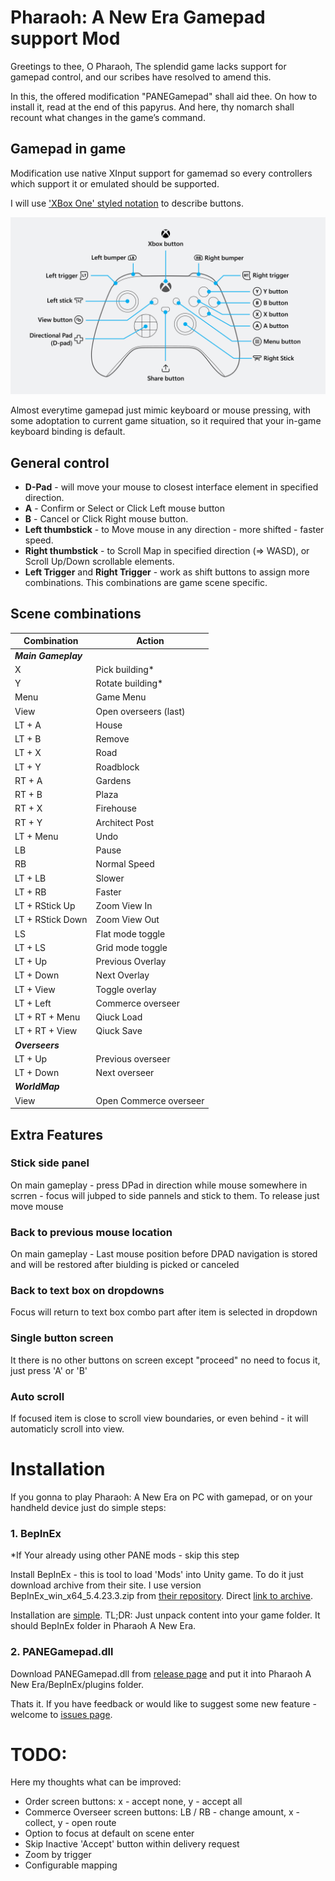 # Pharaoh: A New Era Gamepad support Mod

Greetings to thee, O Pharaoh,
The splendid game lacks support for gamepad control, and our scribes have resolved to amend this.

In this, the offered modification "PANEGamepad" shall aid thee. On how to install it, read at the end of this papyrus. And here, thy nomarch shall recount what changes in the game’s command.

## Gamepad in game

Modification use native XInput support for gamemad so every controllers which support it or emulated should be supported.

I will use ['XBox One' styled notation](https://https://support.xbox.com/en-US/help/hardware-network/controller/xbox-one-wireless-controller) to describe buttons.

![](assets/controller-diagram.png)

Almost everytime gamepad just mimic keyboard or mouse pressing, with some adoptation to current game situation, so it required that your in-game keyboard binding is default.

## General control

* **D-Pad** - will move your mouse to closest interface element in specified direction.
* **A** - Confirm or Select or Click Left mouse button
* **B** - Cancel or Click Right mouse button.
* **Left thumbstick** - to Move mouse in any direction - more shifted - faster speed.
* **Right thumbstick** - to Scroll Map in specified direction (=> WASD), or Scroll Up/Down scrollable elements.
* **Left Trigger** and **Right Trigger** - work as shift buttons to assign more combinations. This combinations are game scene specific.

## Scene combinations
|Combination|Action|
-----------|------|
|***Main Gameplay***
|X          | Pick building*
|Y          | Rotate building*
|Menu       | Game Menu
|View       | Open overseers (last)
|LT + A     | House
|LT + B     | Remove
|LT + X     | Road
|LT + Y     | Roadblock
|RT + A     | Gardens
|RT + B     | Plaza
|RT + X     | Firehouse
|RT + Y     | Architect Post
|LT + Menu  | Undo
|LB         | Pause
|RB         | Normal Speed
|LT + LB    | Slower
|LT + RB    | Faster
|LT + RStick Up| Zoom View In
|LT + RStick Down| Zoom View Out
|LS         | Flat mode toggle
|LT + LS    | Grid mode toggle
|LT + Up    | Previous Overlay
|LT + Down  | Next Overlay
|LT + View  | Toggle overlay
|LT + Left  | Commerce overseer
|LT + RT + Menu | Qiuck Load
|LT + RT + View | Qiuck Save
| ***Overseers***
|LT + Up    | Previous overseer
|LT + Down  | Next overseer
| ***WorldMap***
|View       | Open Commerce overseer

## Extra Features
### Stick side panel
On main gameplay - press DPad in direction while mouse somewhere in scrren - focus will jubped to side pannels and stick to them. To release just move mouse

### Back to previous mouse location
On main gameplay - Last mouse position before DPAD navigation is stored and will be restored after biulding is picked or canceled

### Back to text box on dropdowns
Focus will return to text box combo part after item is selected in dropdown

### Single button screen
It there is no other buttons on screen except "proceed" no need to focus it, just press 'A' or 'B'

### Auto scroll
If focused item is close to scroll view boundaries, or even behind - it will automaticly scroll into view.

# Installation
If you gonna to play Pharaoh: A New Era on PC with gamepad, or on your handheld device just do simple steps:

### 1. BepInEx
*If Your already using other PANE mods - skip this step

Install BepInEx - this is tool to load 'Mods' into Unity game. To do it just download archive from their site. I use version BepInEx_win_x64_5.4.23.3.zip from [their repository](https://github.com/BepInEx/BepInEx/releases/tag/v5.4.23). Direct [link to archive](https://github.com/BepInEx/BepInEx/releases/download/v5.4.23.3/BepInEx_win_x64_5.4.23.3.zip).

Installation are [simple](https://docs.bepinex.dev/articles/user_guide/installation/index.html). TL;DR: Just unpack content into your game folder. It should BepInEx folder in Pharaoh A New Era.


### 2. PANEGamepad.dll
Download PANEGamepad.dll from [release page](https://github.com/ashpynov/PANEGamepad/releases/latest) and put it into Pharaoh A New Era/BepInEx/plugins folder.

Thats it. If you have feedback or would like to suggest some new feature - welcome to [issues page](https://github.com/ashpynov/PANEGamepad/issues).


# TODO:
Here my thoughts what can be improved:

- Order screen buttons: x - accept none, y - accept all
- Commerce Overseer screen buttons: LB / RB - change amount, x - collect, y - open route
- Option to focus at default on scene enter
- Skip Inactive 'Accept' button within delivery request
- Zoom by trigger
- Configurable mapping





